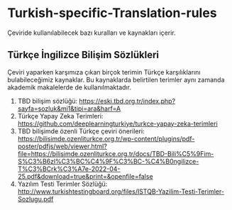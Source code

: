 # Turkish-specific-Translation-rules

Çeviride kullanılabilecek bazı kuralları ve kaynakları içerir.


## Türkçe İngilizce Bilişim Sözlükleri

Çeviri yaparken karşımıza çıkan birçok terimin Türkçe karşılıklarını bulabileceğimiz kaynaklar.
Bu kaynaklarda belirtilen terimler aynı zamanda akademik makalelerde de kullanılmaktadır. 

1) TBD bilişim sözlüğü: https://eski.tbd.org.tr/index.php?sayfa=sozluk&mi1&tipi=ara&harf=A
2) Türkçe Yapay Zeka Terimleri: https://github.com/deeplearningturkiye/turkce-yapay-zeka-terimleri
3) TBD bilişimde özenli Türkçe çeviri önerileri: https://bilisimde.ozenliturkce.org.tr/wp-content/plugins/pdf-poster/pdfjs/web/viewer.html?file=https://bilisimde.ozenliturkce.org.tr/docs/TBD-Bili%C5%9Fim-S%C3%B6zl%C3%BC%C4%9F%C3%BC-%C4%B0ngilizce-T%C3%BCrk%C3%A7e-2022-04-25.pdf&download=true&print=&openfile=false
4) Yazılım Testi Terimler Sözlüğü: http://www.turkishtestingboard.org/files/ISTQB-Yazilim-Testi-Terimler-Sozlugu.pdf
